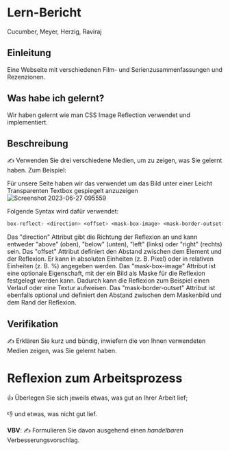 # Lern-Bericht
Cucumber, Meyer, Herzig, Raviraj

## Einleitung

Eine Webseite mit verschiedenen Film- und Serienzusammenfassungen und Rezenzionen.

## Was habe ich gelernt?

Wir haben gelernt wie man CSS Image Reflection verwendet und implementiert.

## Beschreibung

✍️ Verwenden Sie drei verschiedene Medien, um zu zeigen, was Sie gelernt haben. Zum Beispiel:


Für unsere Seite haben wir das verwendet um das Bild unter einer Leicht Transparenten Textbox gespiegelt anzuzeigen
![Screenshot 2023-06-27 095559](https://github.com/DorianHerzig9/1600/assets/77541325/8d3823f4-9bf1-4eb4-91b0-a475ee0bb025)


Folgende Syntax wird dafür verwendet:
```css
box-reflect: <direction> <offset> <mask-box-image> <mask-border-outset>;
```

Das "direction" Attribut gibt die Richtung der Reflexion an und kann entweder "above" (oben), "below" (unten), "left" (links) oder "right" (rechts) sein.
Das "offset" Attribut definiert den Abstand zwischen dem Element und der Reflexion. Er kann in absoluten Einheiten (z. B. Pixel) oder in relativen Einheiten (z. B. %) angegeben werden.
Das "mask-box-image" Attribut ist eine optionale Eigenschaft, mit der ein Bild als Maske für die Reflexion festgelegt werden kann. Dadurch kann die Reflexion zum Beispiel einen Verlauf oder eine Textur aufweisen.
Das "mask-border-outset" Attribut ist ebenfalls optional und definiert den Abstand zwischen dem Maskenbild und dem Rand der Reflexion.



## Verifikation

✍️ Erklären Sie kurz und bündig, inwiefern die von Ihnen verwendeten Medien zeigen, was Sie gelernt haben.

# Reflexion zum Arbeitsprozess

👍 Überlegen Sie sich jeweils etwas, was gut an Ihrer Arbeit lief; 

👎 und etwas, was nicht gut lief.

**VBV**: ✍️ Formulieren Sie davon ausgehend einen *handelbaren* Verbesserungsvorschlag.

